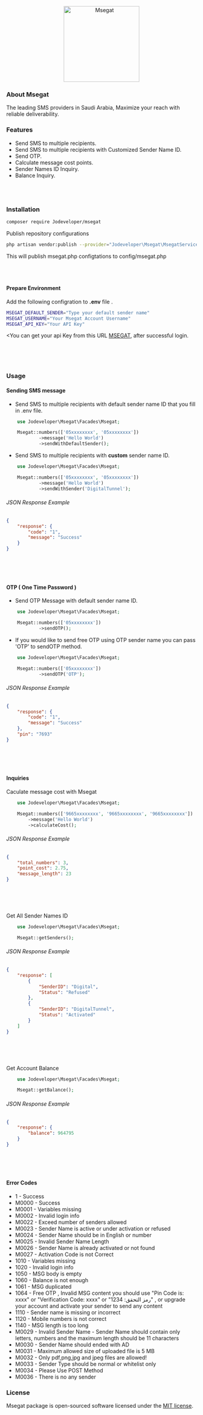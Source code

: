 <p align="center"><a href="https://www.msegat.com/" target="_blank"><img src="https://www.msegat.com/public/assets/img/logo/msegat.png" alt="Msegat" width="200"></a></p>


### About Msegat
The leading SMS providers in Saudi Arabia, Maximize your reach with reliable deliverability.

### Features
- Send SMS to multiple recipients.
- Send SMS to multiple recipients with Customized Sender Name ID.
- Send OTP.
- Calculate message cost points.
- Sender Names ID Inquiry.
- Balance Inquiry.

<br /><br />
### Installation

```bash
composer require Jodeveloper/msegat
```

<p>Publish repository configurations</p>

```bash
php artisan vendor:publish --provider="Jodeveloper\Msegat\MsegatServiceProvider"
```

<p>This will publish msegat.php configtations to config/msegat.php</p>

<br /><br />
#### Prepare Environment

Add the following configration to **.env** file .

```bash
MSEGAT_DEFAULT_SENDER="Type your default sender name"
MSEGAT_USERNAME="Your Msegat Account Username"
MSEGAT_API_KEY="Your API Key"
```

<You can get your api Key from this URL [MSEGAT](https://www.msegat.com/index.php?action=548), after successful login.

<br /><br /><br />
### Usage

#### Sending SMS message

* Send SMS to multiple recipients with default sender name ID that you fill in .env file.

```php
    use Jodeveloper\Msegat\Facades\Msegat;

    Msegat::numbers(['05xxxxxxxx', '05xxxxxxxx'])
            ->message('Hello World')
            ->sendWithDefaultSender();
```


* Send SMS to multiple recipients with **custom** sender name ID.

```php
    use Jodeveloper\Msegat\Facades\Msegat;

    Msegat::numbers(['05xxxxxxxx', '05xxxxxxxx'])
            ->message('Hello World')
            ->sendWithSender('DigitalTunnel');
```

###### JSON Response Example

```json
{
    "response": {
        "code": "1",
        "message": "Success"
    }
}
```

<br /><br /><br />
#### OTP ( One Time Password )

* Send OTP Message with default sender name ID.

```php
    use Jodeveloper\Msegat\Facades\Msegat;

    Msegat::numbers(['05xxxxxxxx'])
            ->sendOTP();
```

* If you would like to send free OTP using OTP sender name you can pass 'OTP' to sendOTP method.

```php
    use Jodeveloper\Msegat\Facades\Msegat;

    Msegat::numbers(['05xxxxxxxx'])
            ->sendOTP('OTP');
```

###### JSON Response Example

```json
{
    "response": {
        "code": "1",
        "message": "Success"
    },
    "pin": "7693"
}
```


<br /><br /><br />
#### Inquiries

<p>Caculate message cost with Msegat</p>

```php
    use Jodeveloper\Msegat\Facades\Msegat;

    Msegat::numbers(['9665xxxxxxxx', '9665xxxxxxxx', '9665xxxxxxxx'])
        ->message('Hello World')
        ->calculateCost();
```

###### JSON Response Example

```json
{
    "total_numbers": 3,
    "point_cost": 2.75,
    "message_length": 23
}
```

<br /> <br /> <br />
<p>Get All Sender Names ID</p>

```php
    use Jodeveloper\Msegat\Facades\Msegat;

    Msegat::getSenders();
```

###### JSON Response Example

```json
{
    "response": [
        {
            "SenderID": "Digital",
            "Status": "Refused"
        },
        {
            "SenderID": "DigitalTunnel",
            "Status": "Activated"
        }
    ]
}
```


<br /> <br /> <br />
<p>Get Account Balance</p>

```php
    use Jodeveloper\Msegat\Facades\Msegat;

    Msegat::getBalance();
```

###### JSON Response Example

```json
{
    "response": {
        "balance": 964795
    }
}
```


<br /><br /><br />
#### Error Codes
* 1 - Success
* M0000 - Success
* M0001 - Variables missing
* M0002 - Invalid login info
* M0022 - Exceed number of senders allowed
* M0023 - Sender Name is active or under activation or refused
* M0024 - Sender Name should be in English or number
* M0025 - Invalid Sender Name Length
* M0026 - Sender Name is already activated or not found
* M0027 - Activation Code is not Correct
* 1010 - Variables missing
* 1020 - Invalid login info
* 1050 - MSG body is empty
* 1060 - Balance is not enough
* 1061 - MSG duplicated
* 1064 - Free OTP , Invalid MSG content you should use "Pin Code is: xxxx" or "Verification Code: xxxx" or "رمز التحقق: 1234" , or upgrade your account and activate your sender to send any content
* 1110 - Sender name is missing or incorrect
* 1120 - Mobile numbers is not correct
* 1140 - MSG length is too long
* M0029 - Invalid Sender Name - Sender Name should contain only letters, numbers and the maximum length should be 11 characters
* M0030 - Sender Name should ended with AD
* M0031 - Maximum allowed size of uploaded file is 5 MB
* M0032 - Only pdf,png,jpg and jpeg files are allowed!
* M0033 - Sender Type should be normal or whitelist only
* M0034 - Please Use POST Method
* M0036 - There is no any sender


### License
Msegat package is open-sourced software licensed under the [MIT license](https://opensource.org/licenses/MIT).
